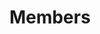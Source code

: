 ---
title: "Members"
excerpt: "Learn more about our current members."
image: /assets/images/workshop_NSW.png
external_url: https://thefishcollective.github.io/members/
share: false
related: false
button: Learn more
---
